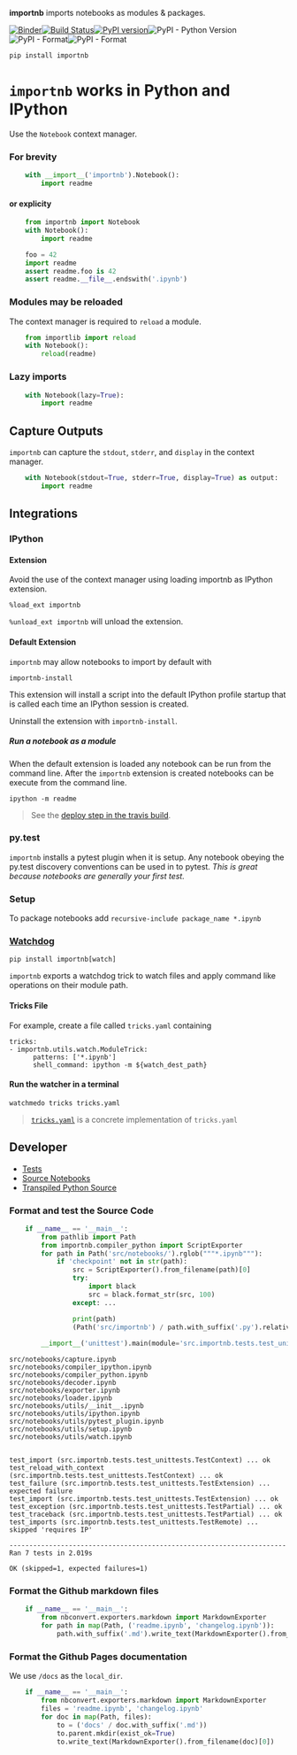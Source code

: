 
__importnb__ imports notebooks as modules & packages.

[![Binder](https://mybinder.org/badge.svg)](https://mybinder.org/v2/gh/deathbeds/importnb/master?urlpath=lab/tree/readme.ipynb)[![Build Status](https://travis-ci.org/deathbeds/importnb.svg?branch=master)](https://travis-ci.org/deathbeds/importnb)[![PyPI version](https://badge.fury.io/py/importnb.svg)](https://badge.fury.io/py/importnb)![PyPI - Python Version](https://img.shields.io/pypi/pyversions/importnb.svg)![PyPI - Format](https://img.shields.io/pypi/format/importnb.svg)![PyPI - Format](https://img.shields.io/pypi/l/importnb.svg)



    pip install importnb

# `importnb` works in Python and IPython

Use the `Notebook` context manager.

### For brevity


```python
    with __import__('importnb').Notebook(): 
        import readme
```

#### or explicity 


```python
    from importnb import Notebook
    with Notebook(): 
        import readme
```


```python
    foo = 42
    import readme
    assert readme.foo is 42
    assert readme.__file__.endswith('.ipynb')
```

### Modules may be reloaded 

The context manager is required to `reload` a module.


```python
    from importlib import reload
    with Notebook():
        reload(readme)
```

### Lazy imports


```python
    with Notebook(lazy=True):
        import readme
```

## Capture Outputs

`importnb` can capture the `stdout`, `stderr`, and `display` in the context manager.


```python
    with Notebook(stdout=True, stderr=True, display=True) as output:
        import readme
```

## Integrations


### IPython

#### Extension

Avoid the use of the context manager using loading importnb as IPython extension.

    %load_ext importnb
    
`%unload_ext importnb` will unload the extension.

#### Default Extension

`importnb` may allow notebooks to import by default with 

    importnb-install
    
This extension will install a script into the default IPython profile startup that is called each time an IPython session is created.  

Uninstall the extension with `importnb-install`.

##### Run a notebook as a module

When the default extension is loaded any notebook can be run from the command line. After the `importnb` extension is created notebooks can be execute from the command line.

    ipython -m readme
    
> See the [deploy step in the travis build](https://github.com/deathbeds/importnb/blob/docs/.travis.yml#L19).

### py.test

`importnb` installs a pytest plugin when it is setup.  Any notebook obeying the py.test discovery conventions can be used in to pytest.  _This is great because notebooks are generally your first test._

### Setup

To package notebooks add `recursive-include package_name *.ipynb`

### [Watchdog](https://github.com/gorakhargosh/watchdog/tree/master/src/watchdog/tricks)

    pip install importnb[watch]

`importnb` exports a watchdog trick to watch files and apply command like operations on their module path.

#### Tricks File

For example, create a file called `tricks.yaml` containing

    tricks:
    - importnb.utils.watch.ModuleTrick:
          patterns: ['*.ipynb']
          shell_command: ipython -m ${watch_dest_path}
      
#### Run the watcher in a terminal

    watchmedo tricks tricks.yaml
      
> [`tricks.yaml`](tricks.yaml) is a concrete implementation of `tricks.yaml`

## Developer

* [Tests](src/importnb/tests/test_importnb.ipynb)
* [Source Notebooks](src/notebooks/)
* [Transpiled Python Source](src/importnb/)

### Format and test the Source Code


```python
    if __name__ == '__main__':
        from pathlib import Path
        from importnb.compiler_python import ScriptExporter
        for path in Path('src/notebooks/').rglob("""*.ipynb"""):                
            if 'checkpoint' not in str(path):
                src = ScriptExporter().from_filename(path)[0]
                try:
                    import black
                    src = black.format_str(src, 100)
                except: ...

                print(path)
                (Path('src/importnb') / path.with_suffix('.py').relative_to('src/notebooks')).write_text(src)
            
        __import__('unittest').main(module='src.importnb.tests.test_unittests', argv="discover --verbose".split(), exit=False) 

```

    src/notebooks/capture.ipynb
    src/notebooks/compiler_ipython.ipynb
    src/notebooks/compiler_python.ipynb
    src/notebooks/decoder.ipynb
    src/notebooks/exporter.ipynb
    src/notebooks/loader.ipynb
    src/notebooks/utils/__init__.ipynb
    src/notebooks/utils/ipython.ipynb
    src/notebooks/utils/pytest_plugin.ipynb
    src/notebooks/utils/setup.ipynb
    src/notebooks/utils/watch.ipynb


    test_import (src.importnb.tests.test_unittests.TestContext) ... ok
    test_reload_with_context (src.importnb.tests.test_unittests.TestContext) ... ok
    test_failure (src.importnb.tests.test_unittests.TestExtension) ... expected failure
    test_import (src.importnb.tests.test_unittests.TestExtension) ... ok
    test_exception (src.importnb.tests.test_unittests.TestPartial) ... ok
    test_traceback (src.importnb.tests.test_unittests.TestPartial) ... ok
    test_imports (src.importnb.tests.test_unittests.TestRemote) ... skipped 'requires IP'
    
    ----------------------------------------------------------------------
    Ran 7 tests in 2.019s
    
    OK (skipped=1, expected failures=1)


### Format the Github markdown files


```python
    if __name__ == '__main__':
        from nbconvert.exporters.markdown import MarkdownExporter
        for path in map(Path, ('readme.ipynb', 'changelog.ipynb')):
            path.with_suffix('.md').write_text(MarkdownExporter().from_filename(path)[0])
```

### Format the Github Pages documentation

We use `/docs` as the `local_dir`.


```python
    if __name__ == '__main__':
        from nbconvert.exporters.markdown import MarkdownExporter
        files = 'readme.ipynb', 'changelog.ipynb'
        for doc in map(Path, files):
            to = ('docs' / doc.with_suffix('.md'))
            to.parent.mkdir(exist_ok=True)
            to.write_text(MarkdownExporter().from_filename(doc)[0])
```
